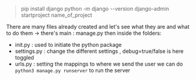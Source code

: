 > pip install django
> python -m django --version
> django-admin startproject name_of_project

There are many files already created and let's see what they are and what to do them
-> there's main :
manage.py 
then inside the folders: 
- init.py : used to initiate the python package
- settings.py : change the different settings , debug=true/false is here toggled
- urls.py : setting the mappings to where we send the user
we can do `python3 manage.py runserver` to run the server



